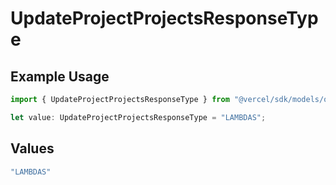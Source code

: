 # UpdateProjectProjectsResponseType

## Example Usage

```typescript
import { UpdateProjectProjectsResponseType } from "@vercel/sdk/models/operations/updateproject.js";

let value: UpdateProjectProjectsResponseType = "LAMBDAS";
```

## Values

```typescript
"LAMBDAS"
```